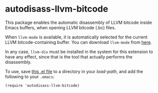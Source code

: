 autodisass-llvm-bitcode
=======================

This package enables the automatic disassembly of LLVM bitcode inside
Emacs buffers, when opening LLVM bitcode (.bc) files.

When `llvm-mode` is available, it is automatically selected for the
current LLVM bitcode-containing buffer. You can download `llvm-mode`
from [here](http://llvm.org/svn/llvm-project/llvm/trunk/utils/emacs/llvm-mode.el).

In any case, `llvm-dis` must be installed in the system for this
extension to have any effect, since that is the tool that actually
performs the disassembly.


To use, save [this .el file](autodisass-llvm-bitcode.el) to a
directory in your *load-path*, and add the following to your `.emacs`:

    (require 'autodisass-llvm-bitcode)
